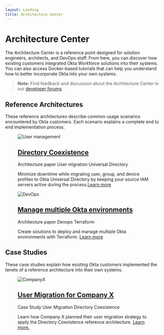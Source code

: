 ```yaml
---
layout: Landing
title: Architecture Center
---
```


# Architecture Center

The Architecture Center is a reference point designed for solution engineers, architects, and DevOps staff. From here, you can discover how existing customers integrated Okta Workforce solutions into their systems. You can also access Docker-based tutorials that can help you understand how to better incorporate Okta into your own systems.

> **Note:** Find feedback and discussion about the Architecture Center in our [developer forums](https://devforum.okta.com/c/questions/architecture/24).

## Reference Architectures

These reference architectures describe common usage scenarios encountered by Okta customers. Each scenario explains a complete end to end implementation process.

<figure class="main-card main-card_size_large">
  <img
    class="main-card__image"
    src="/img/architecture/thumbs/usermgmt.png"
    alt="User management"
  >
  <figcaption class="main-card__body">
    <h2 class="main-card__title">
      <a
        class="main-card__main-link"
        href="/architecture-center/reference-architectures/directory-coexistence"
      >
        Directory Coexistence
      </a>
    </h2>
    <div class="main-card__wrapper">
      <span class="main-card__tag">
        Architecture paper
      </span>
      <span class="main-card__tag">
        User migration
      </span>
      <span class="main-card__tag">
        Universal Directory
      </span>
    </div>
    <p class="main-card__text">
      Minimize downtime while migrating user, group, and device profiles to Okta Universal Directory by keeping your source IAM servers active during the process.<a class="main-card__link" href="/architecture-center/reference-architectures/directory-coexistence">Learn more</a>
    </p>
  </figcaption>
</figure>

<figure class="main-card">
  <img
    class="main-card__image"
    src="/img/architecture/thumbs/devops.png"
    alt="DevOps"
  >
  <figcaption class="main-card__body">
    <h2 class="main-card__title">
      <a
        class="main-card__main-link"
        href="/architecture-center/reference-architectures/mmoe"
      >
        Manage multiple Okta environments
      </a>
    </h2>
    <div class="main-card__wrapper">
      <span class="main-card__tag">
        Architecture paper
      </span>
      <span class="main-card__tag">
        Devops
      </span>
      <span class="main-card__tag">
        Terraform
      </span>
    </div>
    <p class="main-card__text">
      Create solutions to deploy and manage multiple Okta environments with Terraform. <a class="main-card__link" href="/architecture-center/reference-architectures/mmoe">Learn more</a>
    </p>
  </figcaption>
</figure>

## Case Studies

These case studies explain how existing Okta customers implemented the tenets of a reference architecture into their own systems.

<figure class="main-card main-card_size_large">
  <img
    class="main-card__image"
    src="/img/architecture/thumbs/companyx.jpg"
    alt="CompanyX"
  >
  <figcaption class="main-card__body">
    <h2 class="main-card__title">
      <a
        class="main-card__main-link"
        href="/architecture-center/case-studies/companyx/"
      >
        User Migration for Company X
      </a>
    </h2>
    <div class="main-card__wrapper">
      <span class="main-card__tag">
        Case Study
      </span>
      <span class="main-card__tag">
        User Migration
      </span>
      <span class="main-card__tag">
        Directory Coexistence
      </span>
    </div>
    <p class="main-card__text">
      Learn how Company X planned their user migration strategy to apply the Directory Coexistence reference architecture. <a class="main-card__link" href="/architecture-center/case-studies/companyx/">Learn more.</a>
    </p>
  </figcaption>
</figure>
